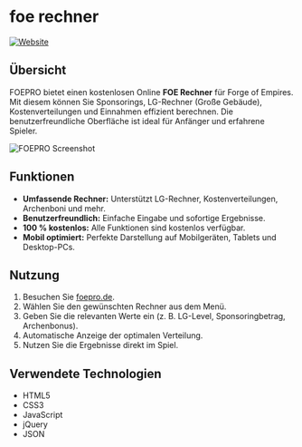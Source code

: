 # foe rechner

[![Website](https://img.shields.io/website?url=https%3A%2F%2Ffpepro.de)](https://foepro.de)

## Übersicht
FOEPRO bietet einen kostenlosen Online **FOE Rechner** für Forge of Empires. Mit diesem können Sie Sponsorings, LG-Rechner (Große Gebäude), Kostenverteilungen und Einnahmen effizient berechnen. Die benutzerfreundliche Oberfläche ist ideal für Anfänger und erfahrene Spieler.

![FOEPRO Screenshot](https://foepro.de/wp-content/uploads/2024/12/xxlogo2.webp,Mic.2_p0fXsZqI.webp.pagespeed.ic.cv3r41M568.webp)

## Funktionen
- **Umfassende Rechner:** Unterstützt LG-Rechner, Kostenverteilungen, Archenboni und mehr.
- **Benutzerfreundlich:** Einfache Eingabe und sofortige Ergebnisse.
- **100 % kostenlos:** Alle Funktionen sind kostenlos verfügbar.
- **Mobil optimiert:** Perfekte Darstellung auf Mobilgeräten, Tablets und Desktop-PCs.

## Nutzung
1. Besuchen Sie [foepro.de](https://foepro.de).
2. Wählen Sie den gewünschten Rechner aus dem Menü.
3. Geben Sie die relevanten Werte ein (z. B. LG-Level, Sponsoringbetrag, Archenbonus).
4. Automatische Anzeige der optimalen Verteilung.
5. Nutzen Sie die Ergebnisse direkt im Spiel.

## Verwendete Technologien
- HTML5
- CSS3
- JavaScript
- jQuery
- JSON
